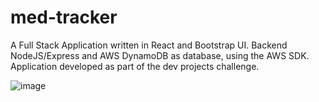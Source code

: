 # med-tracker

A Full Stack Application written in React and Bootstrap UI. Backend NodeJS/Express and AWS DynamoDB as database, using the AWS SDK. Application developed as part of the dev projects challenge.


![image](https://github.com/tenongene/med-tracker/assets/49034904/4931585f-af3e-4db2-b204-a21cc7fde0c7)
